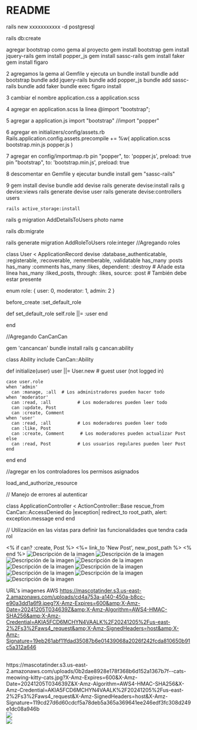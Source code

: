# README

rails new xxxxxxxxxxx -d postgresql

rails db:create

agregar bootstrap como gema al proyecto
		gem install bootstrap
		gem install jquery-rails
		gem install popper_js
		gem install sassc-rails
		gem install faker
		gem install figaro

2  agregamos la gema al Gemfile y ejecuta un bundle install
		bundle add bootstrap
		bundle add jquery-rails
		bundle add popper_js
		bundle add sassc-rails
		bundle add faker
		bundle exec figaro install

3 cambiar el nombre 
		application.css a application.scss
	
4 agregar en application.scss la linea
		@import "bootstrap";
	
5 agregar a application.js 
		import "bootstrap"
        //import "popper"

6 agregar en initializers/config/assets.rb
		Rails.application.config.assets.precompile += %w( application.scss bootstrap.min.js popper.js )
	
7 agregar en config/importmap.rb
		pin "popper", to: 'popper.js', preload: true
		pin "bootstrap", to: 'bootstrap.min.js', preload: true
		
8 descomentar en Gemfile y ejecutar bundle install
        gem "sassc-rails"

9 gem install devise
		bundle add devise
		rails generate devise:install
		rails g devise:views
		rails generate devise user
    rails generate devise:controllers users


    rails active_storage:install

rails g migration AddDetailsToUsers photo name

rails db:migrate

rails generate migration AddRoleToUsers role:integer //Agregando roles

class User < ApplicationRecord
  devise :database_authenticatable, :registerable,
         :recoverable, :rememberable, :validatable
  has_many :posts
  has_many :comments
  has_many :likes, dependent: :destroy  # Añade esta línea
  has_many :liked_posts, through: :likes, source: :post  # También debe estar presente

  enum role: { user: 0, moderator: 1, admin: 2 }

  before_create :set_default_role

  def set_default_role
    self.role ||= :user
  end
  
end


//Agregando CanCanCan

gem 'cancancan'
bundle install
rails g cancan:ability

class Ability
  include CanCan::Ability

  def initialize(user)
    user ||= User.new # guest user (not logged in)

    case user.role
    when 'admin'
      can :manage, :all  # Los administradores pueden hacer todo
    when 'moderator'
      can :read, :all          # Los moderadores pueden leer todo
      can :update, Post
      can :create, Comment
    when 'user'
      can :read, :all          # Los moderadores pueden leer todo
      can :like, Post
      can :create, Comment      # Los moderadores pueden actualizar Post
    else
      can :read, Post          # Los usuarios regulares pueden leer Post
    end
  end
end

//agregar en los controladores los permisos asignados

 load_and_authorize_resource

// Manejo de errores al autenticar

class ApplicationController < ActionController::Base
  rescue_from CanCan::AccessDenied do |exception|
    redirect_to root_path, alert: exception.message
  end
end

// Utilización en las vistas para definir las funcionalidades que tendra cada rol

<% if can? :create, Post %>
  <%= link_to 'New Post', new_post_path %>
<% end %>
<image src="/imagenes/1.jpeg" alt="Descripción de la imagen">
<image src="/imagenes/3.jpeg" alt="Descripción de la imagen">
<image src="/imagenes/2.jpeg" alt="Descripción de la imagen">
<image src="/imagenes/4.jpeg" alt="Descripción de la imagen">
<image src="/imagenes/5.jpeg" alt="Descripción de la imagen">
<image src="/imagenes/6.jpeg" alt="Descripción de la imagen">
<image src="/imagenes/7.jpeg" alt="Descripción de la imagen">
<image src="/imagenes/8.jpeg" alt="Descripción de la imagen">
<image src="/imagenes/9.jpeg" alt="Descripción de la imagen">
 
URL's imagenes AWS
https://mascotatinder.s3.us-east-2.amazonaws.com/uploads/cd4a753a-a140-450a-b8cc-e90a3dd1a6f9.jpeg?X-Amz-Expires=600&amp;X-Amz-Date=20241205T034639Z&amp;X-Amz-Algorithm=AWS4-HMAC-SHA256&amp;X-Amz-Credential=AKIA5FCD6MCHYN4VAALK%2F20241205%2Fus-east-2%2Fs3%2Faws4_request&amp;X-Amz-SignedHeaders=host&amp;X-Amz-Signature=19eb261abf11fdad35087b6e01439068a2026f242fcda810650b91c5a312a646

<br>
https://mascotatinder.s3.us-east-2.amazonaws.com/uploads/0b2dae8928e178f368b6d152a1367b7f--cats-meowing-kitty-cats.jpg?X-Amz-Expires=600&amp;X-Amz-Date=20241205T034639Z&amp;X-Amz-Algorithm=AWS4-HMAC-SHA256&amp;X-Amz-Credential=AKIA5FCD6MCHYN4VAALK%2F20241205%2Fus-east-2%2Fs3%2Faws4_request&amp;X-Amz-SignedHeaders=host&amp;X-Amz-Signature=119cd27d6d60cdcf5a78deb5a365a369641ee246edf3fc308d249e1dc08a946b
<br>
<image src="https://mascotatinder.s3.us-east-2.amazonaws.com/uploads/0b2dae8928e178f368b6d152a1367b7f--cats-meowing-kitty-cats.jpg?X-Amz-Expires=600&amp;X-Amz-Date=20241205T034639Z&amp;X-Amz-Algorithm=AWS4-HMAC-SHA256&amp;X-Amz-Credential=AKIA5FCD6MCHYN4VAALK%2F20241205%2Fus-east-2%2Fs3%2Faws4_request&amp;X-Amz-SignedHeaders=host&amp;X-Amz-Signature=119cd27d6d60cdcf5a78deb5a365a369641ee246edf3fc308d249e1dc08a946b">
<br>
<image class="card-img-top" src="https://mascotatinder.s3.us-east-2.amazonaws.com/uploads/cd4a753a-a140-450a-b8cc-e90a3dd1a6f9.jpeg?X-Amz-Expires=600&amp;X-Amz-Date=20241205T034639Z&amp;X-Amz-Algorithm=AWS4-HMAC-SHA256&amp;X-Amz-Credential=AKIA5FCD6MCHYN4VAALK%2F20241205%2Fus-east-2%2Fs3%2Faws4_request&amp;X-Amz-SignedHeaders=host&amp;X-Amz-Signature=19eb261abf11fdad35087b6e01439068a2026f242fcda810650b91c5a312a646">
